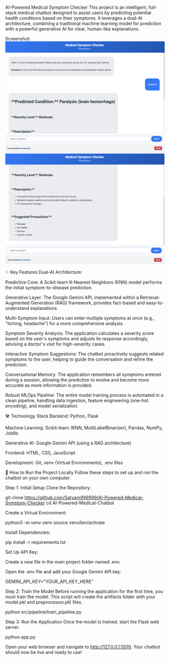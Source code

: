 AI-Powered Medical Symptom Checker
This project is an intelligent, full-stack medical chatbot designed to assist users by predicting potential health conditions based on their symptoms. It leverages a dual-AI architecture, combining a traditional machine learning model for prediction with a powerful generative AI for clear, human-like explanations.

Screenshot:
![Alt text](images/1.png)
![Alt text](images/2.png)

✨ Key Features
Dual-AI Architecture:

Predictive Core: A Scikit-learn K-Nearest Neighbors (KNN) model performs the initial symptom-to-disease prediction.

Generative Layer: The Google Gemini API, implemented within a Retrieval-Augmented Generation (RAG) framework, provides fact-based and easy-to-understand explanations.

Multi-Symptom Input: Users can enter multiple symptoms at once (e.g., "itching, headache") for a more comprehensive analysis.

Symptom Severity Analysis: The application calculates a severity score based on the user's symptoms and adjusts its response accordingly, advising a doctor's visit for high-severity cases.

Interactive Symptom Suggestions: The chatbot proactively suggests related symptoms to the user, helping to guide the conversation and refine the prediction.

Conversational Memory: The application remembers all symptoms entered during a session, allowing the prediction to evolve and become more accurate as more information is provided.

Robust MLOps Pipeline: The entire model training process is automated in a clean pipeline, handling data ingestion, feature engineering (one-hot encoding), and model serialization.

🛠️ Technology Stack
Backend: Python, Flask

Machine Learning: Scikit-learn (KNN, MultiLabelBinarizer), Pandas, NumPy, Joblib

Generative AI: Google Gemini API (using a RAG architecture)

Frontend: HTML, CSS, JavaScript

Development: Git, venv (Virtual Environments), .env files

🚀 How to Run the Project Locally
Follow these steps to set up and run the chatbot on your own computer.

Step 1: Initial Setup
Clone the Repository:

git clone https://github.com/Satyam999999/AI-Powered-Medical-Symptom-Checker
cd AI-Powered-Medical-Chatbot

Create a Virtual Environment:

python3 -m venv venv
source venv/bin/activate

Install Dependencies:

pip install -r requirements.txt

Set Up API Key:

Create a new file in the main project folder named .env.

Open the .env file and add your Google Gemini API key:

GEMINI_API_KEY="YOUR_API_KEY_HERE"

Step 2: Train the Model
Before running the application for the first time, you must train the model. This script will create the artifacts folder with your model.pkl and preprocessor.pkl files.

python src/pipeline/train_pipeline.py

Step 3: Run the Application
Once the model is trained, start the Flask web server.

python app.py

Open your web browser and navigate to http://127.0.0.1:5010. Your chatbot should now be live and ready to use!

